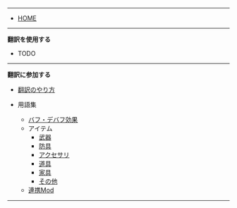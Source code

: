 <!-- markdownlint-disable MD036 -->
___

- [HOME](Home)

___

**翻訳を使用する**

- TODO

___

**翻訳に参加する**

- [翻訳のやり方](HowToContribute/翻訳のやり方)

- 用語集
  - [バフ・デバフ効果](HowToContribute/用語集/バフ・デバフ効果.md)
  - アイテム
    - [武器](HowToContribute/用語集/アイテム/武器.md)
    - [防具](HowToContribute/用語集/アイテム/防具.md)
    - [アクセサリ](HowToContribute/用語集/アイテム/アクセサリ.md)
    - [道具](HowToContribute/用語集/アイテム/道具.md)
    - [家具](HowToContribute/用語集/アイテム/家具.md)
    - [その他](HowToContribute/用語集/アイテム/その他.md)
  - [連携Mod](HowToContribute/用語集/連携Mod.md)

___
